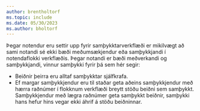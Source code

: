 ```yaml
---
author: brentholtorf
ms.topic: include
ms.date: 05/30/2023
ms.author: bholtorf
---
```


Þegar notendur eru settir upp fyrir samþykktarverkflæði er mikilvægt að sami notandi sé ekki bæði meðumsækjendur eða samþykkjandi í notendaflokki verkflæðis. Þegar notandi er bæði meðverkandi og samþykkjandi, vinnur samþykki fyrir þá sem hér segir:

* Beiðnir þeirra eru alltaf samþykktar sjálfkrafa.
* Ef margar samþykkjendur eru til staðar geta aðeins samþykkjendur með hærra raðnúmer í flokknum verkflæði breytt stöðu beiðni sem samþykkt. Samþykkjendur með lægra raðnúmer geta samþykkt beiðnir, samþykki hans hefur hins vegar ekki áhrif á stöðu beiðninnar.